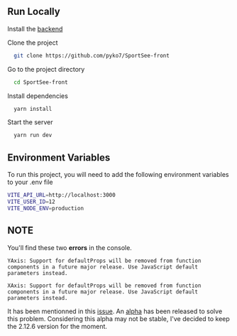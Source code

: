 ## Run Locally

Install the [backend](https://github.com/OpenClassrooms-Student-Center/P9-front-end-dashboard)

Clone the project

```bash
  git clone https://github.com/pyko7/SportSee-front
```

Go to the project directory

```bash
  cd SportSee-front
```

Install dependencies

```bash
  yarn install
```

Start the server

```bash
  yarn run dev
```


## Environment Variables

To run this project, you will need to add the following environment variables to your .env file
```bash
VITE_API_URL=http://localhost:3000
VITE_USER_ID=12
VITE_NODE_ENV=production
```

## NOTE

You'll find these two **errors** in the console.

`YAxis: Support for defaultProps will be removed from function components in a future major release. Use JavaScript default parameters instead.`

`XAxis: Support for defaultProps will be removed from function components in a future major release. Use JavaScript default parameters instead.`

It has been mentionned in this [issue](https://github.com/recharts/recharts/issues/3615). An [alpha](https://github.com/recharts/recharts/issues/3615#issuecomment-2128464453) has been released to solve this problem. Considering this alpha may not be stable, I've decided to keep the 2.12.6 version for the moment.


